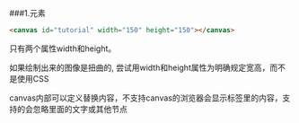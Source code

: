 ###1.<canvas>元素

```html
<canvas id="tutorial" width="150" height="150"></canvas>
```

只有两个属性width和height。

如果绘制出来的图像是扭曲的, 尝试用width和height属性为<canvas>明确规定宽高，而不是使用CSS

canvas内部可以定义替换内容，不支持canvas的浏览器会显示标签里的内容，支持的会忽略里面的文字或其他节点

